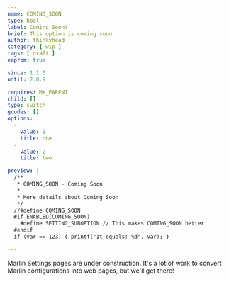 ```yaml
---
name: COMING_SOON
type: bool
label: Coming Soon!
brief: This option is coming soon
author: thinkyhead
category: [ wip ]
tags: [ draft ]
eeprom: true

since: 1.1.0
until: 2.0.9

requires: MY_PARENT
child: []
type: switch
gcodes: []
options:
  -
    value: 1
    title: one
  -
    value: 2
    title: two

preview: |
  /**
   * COMING_SOON - Coming Soon
   *
   * More details about Coming Soon
   */
  //#define COMING_SOON
  #if ENABLED(COMING_SOON)
    #define SETTING_SUBOPTION // This makes COMING_SOON better
  #endif
  if (var == 123) { printf("It equals: %d", var); }

---
```

Marlin Settings pages are under construction. It's a lot of work to convert Marlin configurations into web pages, but we'll get there!
